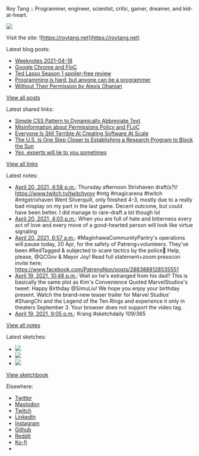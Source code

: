 Roy Tang :: Programmer, engineer, scientist, critic, gamer, dreamer, and kid-at-heart.

![](https://roytang.net/static/img/profile.jpg)

Visit the site: ![https://roytang.net](https://roytang.net)

Latest blog posts:

- [Weeknotes 2021-04-18](https://roytang.net/2021/04/weeknotes-2021-04-18/)
- [Google Chrome and FloC](https://roytang.net/2021/04/chrome-floc/)
- [Ted Lasso Season 1 spoiler-free review](https://roytang.net/2021/04/ted-lasso-s1/)
- [Programming is hard, but anyone can be a programmer](https://roytang.net/2021/04/programming-is-hard/)
- [Without Their Permission by Alexis Ohanian](https://roytang.net/2021/04/without-their-permission/)

[View all posts](https://roytang.net/blog)

Latest shared links:

- [Simple CSS Pattern to Dynamically Abbreviate Text](https://roytang.net/2021/04/simple-css-pattern-to-dynamically-abbreviate-text/)
- [Misinformation about Permissions Policy and FLoC](https://roytang.net/2021/04/misinformation-about-permissions-policy-and-floc/)
- [Everyone Is Still Terrible At Creating Software At Scale](https://roytang.net/2021/04/everyone-is-still-terrible-at-creating-software-at-scale/)
- [The U.S. Is One Step Closer to Establishing a Research Program to Block the Sun](https://roytang.net/2021/04/the-us-is-one-step-closer-to-establishing-a-research-program-to-block-the-sun/)
- [Yes, experts will lie to you sometimes](https://roytang.net/2021/04/yes-experts-will-lie-to-you-sometimes/)

[View all links](https://roytang.net/links)

Latest notes:

- [April 20, 2021, 4:58 p.m.](https://roytang.net/2021/04/1384431157677285378/): Thursday afternoon Strixhaven draft(s?)! https://www.twitch.tv/twitchyroy #mtg #magicarena #twitch #mtgstrixhaven Went Silverquill, only finished 4-3, mostly due to a really bad misplay on my part in the last game. Decent outcome, but could have been better. I did manage to rare-draft a lot though lol
- [April 20, 2021, 4:03 p.m.](https://roytang.net/2021/04/1384417483470163970/): When you are full of hate and bitterness every act of love and every move of a good-hearted person will look like virtue signaling
- [April 20, 2021, 6:57 a.m.](https://roytang.net/2021/04/1384280033351462912/): #MaginhawaCommunityPantry&#x27;s operations will pause today, 20 Apr, for the safety of Patreng+volunteers. They&#x27;ve been #RedTagged &amp; subjected to scare tactics by the police🤬 Help, please, @QCGov &amp; Mayor Joy! Read full statement+zoom presscon invite here: https://www.facebook.com/PatrengNon/posts/2883888128535551
- [April 19, 2021, 10:48 p.m.](https://roytang.net/2021/04/1384157021847494662/): Wait so he&#x27;s estranged from his dad? This is basically the same plot as Kim&#x27;s Convenience Quoted MarvelStudios&#x27;s tweet: Happy Birthday @SimuLiu! We hope you enjoy your birthday present. Watch the brand-new teaser trailer for Marvel Studios’ #ShangChi and the Legend of the Ten Rings and experience it only in theaters September 3. Your browser does not support the video tag.
- [April 19, 2021, 9:05 p.m.](https://roytang.net/2021/04/1384131035370180608/): Krang #sketchdaily 109/365

[View all notes](https://roytang.net/notes)

Latest sketches:


- ![](https://roytang.net/media/cache/37/96/37960cea249442110cc1e3fd8cfe91d6.jpg)
- ![](https://roytang.net/media/cache/6f/45/6f4555fe69b3d2b7e937a02803975b48.jpg)
- ![](https://roytang.net/media/cache/11/51/11510da715ed845338a2812043addeaa.jpg)

[View sketchbook](https://roytang.net/albums/sketchbook)


Elsewhere:

- [Twitter](https://twitter.com/roytang)
- [Mastodon](https://mastodon.technology/@roytang)
- [Twitch](https://twitch.tv/twitchyroy)
- [LinkedIn](https://www.linkedin.com/in/roytang)
- [Instagram](https://instagram.com/roytang0400)
- [Github](https://github.com/roytang)
- [Reddit](https://reddit.com/u/hungryroy)
- [Ko-fi](https://ko-fi.com/roytang)
- [](mailto:hello@roytang.net)